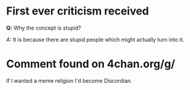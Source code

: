 # First ever criticism received

**Q:** Why the concept is stupid?

*A:* It is because there are stupid people which might actually turn into it.

# Comment found on 4chan.org/g/

If I wanted a meme religion I'd become Discordian.

